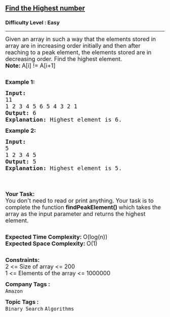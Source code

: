 <h2><a href="https://www.geeksforgeeks.org/problems/find-the-highest-number2259/1?page=1&category=Binary%20Search,two-pointer-algorithm&difficulty=Easy&sortBy=submissions">Find the Highest number</a></h2><h3>Difficulty Level : Easy</h3><hr><div class="problems_problem_content__Xm_eO"><p><span style="font-size:18px">Given an array&nbsp;in such a way that&nbsp;the elements stored in array are in increasing order&nbsp;initially&nbsp;and then after reaching to a peak element, the elements stored are&nbsp;in decreasing order. Find the&nbsp;highest element.<br>
<strong>Note:&nbsp;</strong>A[i] != A[i+1]</span><br>
&nbsp;</p>

<p><strong><span style="font-size:18px">Example 1:</span></strong></p>

<pre><strong><span style="font-size:18px">Input:
</span></strong><span style="font-size:18px">11
1 2 3 4 5 6 5 4 3 2 1<strong>
Output: </strong>6
<strong>Explanation: </strong>Highest element is 6.</span></pre>

<p><span style="font-size:18px"><strong>Example 2:</strong></span></p>

<pre><span style="font-size:18px"><strong>Input:</strong>
5
1 2 3 4 5
<strong>Output: </strong>5
<strong>Explanation: </strong>Highest element is 5.
</span>
</pre>

<p>&nbsp;</p>

<p><span style="font-size:18px"><strong>Your Task:</strong><br>
You don't&nbsp;need to read or print anything. Your task is to complete the function&nbsp;<strong>findPeakElement()&nbsp;</strong>which takes the array as the input parameter and returns the highest element.</span><br>
&nbsp;</p>

<p><span style="font-size:18px"><strong>Expected Time Complexity:&nbsp;</strong>O(log(n))<br>
<strong>Expected Space Complexity:&nbsp;</strong>O(1)</span><br>
&nbsp;</p>

<p><span style="font-size:18px"><strong>Constraints:</strong><br>
2 &lt;= Size of array &lt;= 200<br>
1 &lt;= Elements of the array &lt;= 1000000</span></p>
</div><p><span style=font-size:18px><strong>Company Tags : </strong><br><code>Amazon</code>&nbsp;<br><p><span style=font-size:18px><strong>Topic Tags : </strong><br><code>Binary Search</code>&nbsp;<code>Algorithms</code>&nbsp;
